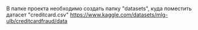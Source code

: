 В папке проекта необходимо создать папку "datasets", куда поместить датасет "creditcard.csv" 
https://www.kaggle.com/datasets/mlg-ulb/creditcardfraud/data 
